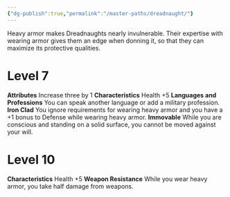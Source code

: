 ```yaml
---
{"dg-publish":true,"permalink":"/master-paths/dreadnaught/"}
---
```


Heavy armor makes Dreadnaughts nearly invulnerable. Their expertise with wearing armor gives them an edge when donning it, so that they can maximize its protective qualities.
# Level 7
**Attributes** Increase three by 1
**Characteristics** Health +5
**Languages and Professions** You can speak another language or add a military profession.
**Iron Clad** You ignore requirements for wearing heavy armor and you have a +1 bonus to Defense while wearing heavy armor.
**Immovable** While you are conscious and standing on a solid surface, you cannot be moved against your will.
# Level 10
**Characteristics** Health +5
**Weapon Resistance** While you wear heavy armor, you take half damage from weapons.